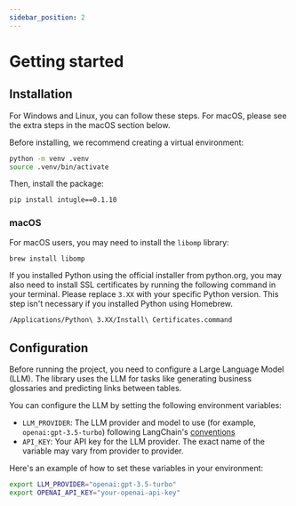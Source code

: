 ```yaml
---
sidebar_position: 2
---
```


# Getting started

## Installation

For Windows and Linux, you can follow these steps. For macOS, please see the extra steps in the macOS section below.

Before installing, we recommend creating a virtual environment:

```bash
python -m venv .venv
source .venv/bin/activate
```

Then, install the package:

```bash
pip install intugle==0.1.10
```

### macOS

For macOS users, you may need to install the `libomp` library:

```bash
brew install libomp
```

If you installed Python using the official installer from python.org, you may also need to install SSL certificates by running the following command in your terminal. Please replace `3.XX` with your specific Python version. This step isn't necessary if you installed Python using Homebrew.

```bash
/Applications/Python\ 3.XX/Install\ Certificates.command
```

## Configuration

Before running the project, you need to configure a Large Language Model (LLM). The library uses the LLM for tasks like generating business glossaries and predicting links between tables.

You can configure the LLM by setting the following environment variables:

*   `LLM_PROVIDER`: The LLM provider and model to use (for example, `openai:gpt-3.5-turbo`) following LangChain's [conventions](https://python.langchain.com/docs/integrations/chat/)
*   `API_KEY`: Your API key for the LLM provider. The exact name of the variable may vary from provider to provider.

Here's an example of how to set these variables in your environment:

```bash
export LLM_PROVIDER="openai:gpt-3.5-turbo"
export OPENAI_API_KEY="your-openai-api-key"
```